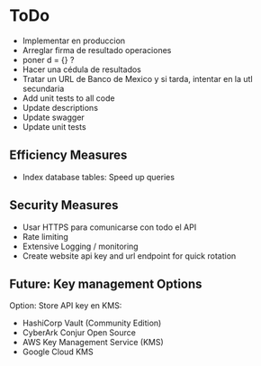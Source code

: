 # ToDo

- Implementar en produccion
- Arreglar firma de resultado operaciones
- poner d = {} ?
- Hacer una cédula de resultados
- Tratar un URL de Banco de Mexico y si tarda, intentar en la utl secundaria
- Add unit tests to all code
- Update descriptions
- Update swagger
- Update unit tests

## Efficiency Measures

- Index database tables: Speed up queries

## Security Measures

- Usar HTTPS para comunicarse con todo el API
- Rate limiting
- Extensive Logging / monitoring
- Create website api key and url endpoint for quick rotation

## Future: Key management Options

Option: Store API key en KMS:

- HashiCorp Vault (Community Edition)
- CyberArk Conjur Open Source
- AWS Key Management Service (KMS)
- Google Cloud KMS
